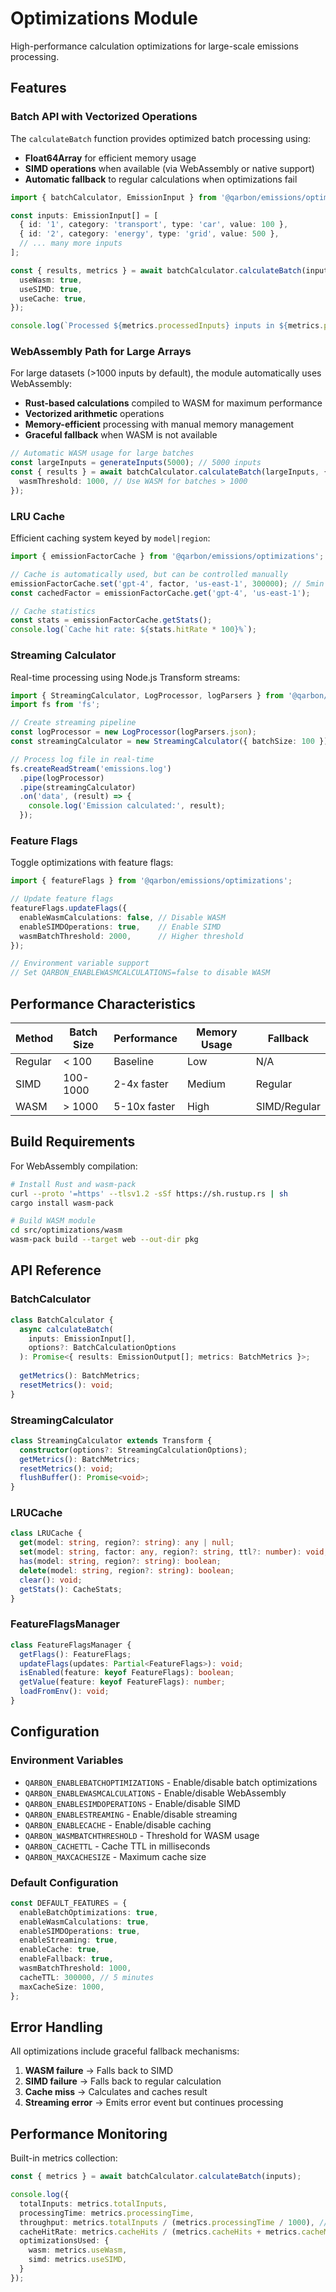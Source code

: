 # Optimizations Module

High-performance calculation optimizations for large-scale emissions processing.

## Features

### Batch API with Vectorized Operations

The `calculateBatch` function provides optimized batch processing using:

- **Float64Array** for efficient memory usage
- **SIMD operations** when available (via WebAssembly or native support)
- **Automatic fallback** to regular calculations when optimizations fail

```typescript
import { batchCalculator, EmissionInput } from '@qarbon/emissions/optimizations';

const inputs: EmissionInput[] = [
  { id: '1', category: 'transport', type: 'car', value: 100 },
  { id: '2', category: 'energy', type: 'grid', value: 500 },
  // ... many more inputs
];

const { results, metrics } = await batchCalculator.calculateBatch(inputs, {
  useWasm: true,
  useSIMD: true,
  useCache: true,
});

console.log(`Processed ${metrics.processedInputs} inputs in ${metrics.processingTime}ms`);
```

### WebAssembly Path for Large Arrays

For large datasets (>1000 inputs by default), the module automatically uses WebAssembly:

- **Rust-based calculations** compiled to WASM for maximum performance
- **Vectorized arithmetic** operations
- **Memory-efficient** processing with manual memory management
- **Graceful fallback** when WASM is not available

```typescript
// Automatic WASM usage for large batches
const largeInputs = generateInputs(5000); // 5000 inputs
const { results } = await batchCalculator.calculateBatch(largeInputs, {
  wasmThreshold: 1000, // Use WASM for batches > 1000
});
```

### LRU Cache

Efficient caching system keyed by `model|region`:

```typescript
import { emissionFactorCache } from '@qarbon/emissions/optimizations';

// Cache is automatically used, but can be controlled manually
emissionFactorCache.set('gpt-4', factor, 'us-east-1', 300000); // 5min TTL
const cachedFactor = emissionFactorCache.get('gpt-4', 'us-east-1');

// Cache statistics
const stats = emissionFactorCache.getStats();
console.log(`Cache hit rate: ${stats.hitRate * 100}%`);
```

### Streaming Calculator

Real-time processing using Node.js Transform streams:

```typescript
import { StreamingCalculator, LogProcessor, logParsers } from '@qarbon/emissions/optimizations';
import fs from 'fs';

// Create streaming pipeline
const logProcessor = new LogProcessor(logParsers.json);
const streamingCalculator = new StreamingCalculator({ batchSize: 100 });

// Process log file in real-time
fs.createReadStream('emissions.log')
  .pipe(logProcessor)
  .pipe(streamingCalculator)
  .on('data', (result) => {
    console.log('Emission calculated:', result);
  });
```

### Feature Flags

Toggle optimizations with feature flags:

```typescript
import { featureFlags } from '@qarbon/emissions/optimizations';

// Update feature flags
featureFlags.updateFlags({
  enableWasmCalculations: false, // Disable WASM
  enableSIMDOperations: true,    // Enable SIMD
  wasmBatchThreshold: 2000,      // Higher threshold
});

// Environment variable support
// Set QARBON_ENABLEWASMCALCULATIONS=false to disable WASM
```

## Performance Characteristics

| Method | Batch Size | Performance | Memory Usage | Fallback |
|--------|------------|-------------|--------------|-----------|
| Regular | < 100 | Baseline | Low | N/A |
| SIMD | 100-1000 | 2-4x faster | Medium | Regular |
| WASM | > 1000 | 5-10x faster | High | SIMD/Regular |

## Build Requirements

For WebAssembly compilation:

```bash
# Install Rust and wasm-pack
curl --proto '=https' --tlsv1.2 -sSf https://sh.rustup.rs | sh
cargo install wasm-pack

# Build WASM module
cd src/optimizations/wasm
wasm-pack build --target web --out-dir pkg
```

## API Reference

### BatchCalculator

```typescript
class BatchCalculator {
  async calculateBatch(
    inputs: EmissionInput[],
    options?: BatchCalculationOptions
  ): Promise<{ results: EmissionOutput[]; metrics: BatchMetrics }>;
  
  getMetrics(): BatchMetrics;
  resetMetrics(): void;
}
```

### StreamingCalculator

```typescript
class StreamingCalculator extends Transform {
  constructor(options?: StreamingCalculationOptions);
  getMetrics(): BatchMetrics;
  resetMetrics(): void;
  flushBuffer(): Promise<void>;
}
```

### LRUCache

```typescript
class LRUCache {
  get(model: string, region?: string): any | null;
  set(model: string, factor: any, region?: string, ttl?: number): void;
  has(model: string, region?: string): boolean;
  delete(model: string, region?: string): boolean;
  clear(): void;
  getStats(): CacheStats;
}
```

### FeatureFlagsManager

```typescript
class FeatureFlagsManager {
  getFlags(): FeatureFlags;
  updateFlags(updates: Partial<FeatureFlags>): void;
  isEnabled(feature: keyof FeatureFlags): boolean;
  getValue(feature: keyof FeatureFlags): number;
  loadFromEnv(): void;
}
```

## Configuration

### Environment Variables

- `QARBON_ENABLEBATCHOPTIMIZATIONS` - Enable/disable batch optimizations
- `QARBON_ENABLEWASMCALCULATIONS` - Enable/disable WebAssembly
- `QARBON_ENABLESIMDOPERATIONS` - Enable/disable SIMD
- `QARBON_ENABLESTREAMING` - Enable/disable streaming
- `QARBON_ENABLECACHE` - Enable/disable caching
- `QARBON_WASMBATCHTHRESHOLD` - Threshold for WASM usage
- `QARBON_CACHETTL` - Cache TTL in milliseconds
- `QARBON_MAXCACHESIZE` - Maximum cache size

### Default Configuration

```typescript
const DEFAULT_FEATURES = {
  enableBatchOptimizations: true,
  enableWasmCalculations: true,
  enableSIMDOperations: true,
  enableStreaming: true,
  enableCache: true,
  enableFallback: true,
  wasmBatchThreshold: 1000,
  cacheTTL: 300000, // 5 minutes
  maxCacheSize: 1000,
};
```

## Error Handling

All optimizations include graceful fallback mechanisms:

1. **WASM failure** → Falls back to SIMD
2. **SIMD failure** → Falls back to regular calculation
3. **Cache miss** → Calculates and caches result
4. **Streaming error** → Emits error event but continues processing

## Performance Monitoring

Built-in metrics collection:

```typescript
const { metrics } = await batchCalculator.calculateBatch(inputs);

console.log({
  totalInputs: metrics.totalInputs,
  processingTime: metrics.processingTime,
  throughput: metrics.totalInputs / (metrics.processingTime / 1000), // inputs/sec
  cacheHitRate: metrics.cacheHits / (metrics.cacheHits + metrics.cacheMisses),
  optimizationsUsed: {
    wasm: metrics.useWasm,
    simd: metrics.useSIMD,
  }
});
```
